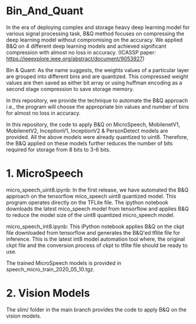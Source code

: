 # Bin_And_Quant

In the era of deploying complex and storage heavy deep learning model for various signal processing task, B&Q method focuses on compressing the deep learning model without compromising on the accuracy. 
We applied B&Q on 4 different deep learning models and achieved significant compression with almost no loss in accuracy. (ICASSP paper: https://ieeexplore.ieee.org/abstract/document/9053927) 

Bin & Quant: 
As the name suggests, the weights values of a particular layer are grouped into different bins and are quantized. This compressed weight values are then saved as either bit array or using huffman encoding as a second stage compression to save storage memory. 
	
In this repository, we provide the technique to automate the B&Q approach i.e., the program will choose the appropriate bin values and number of bins for almost no loss in accuracy. 

In this repository, the code to apply B&Q on MicroSpeech, MobilenetV1, MobilenetV2, InceptionV1, InceptionV2 & PersonDetect models are provided. All the above models were already quantized to uint8. Therefore, the B&Q applied on these models further reduces the number of bits required for storage from 8 bits to 3-6 bits. 

# 1. MicroSpeech
micro_speech_uint8.ipynb:
In the first release, we have automated the B&Q approach on the tensorflow mico_speech uint8 quantized model. This program operates directly on the TFLite file. The ipython notebook downloads the latest mico_speech model from tensorflow and applies B&Q to reduce the model size of the uint8 quantized micro_speech model. 

micro_speech_int8.ipynb:
This iPython notebook applies B&Q on the ckpt file downloaded from tensorflow and generates the B&Q'ed tflite file for inference. This is the latest int8 model automation tool where, the original ckpt file and the conversion process of ckpt to tflite file should be ready to use. 

The trained MicroSpeech models is provided in speech_micro_train_2020_05_10.tgz. 

# 2. Vision Models 
The slim/ folder in the main branch provides the code to apply B&Q on the vision models. 
